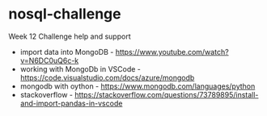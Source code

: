 # nosql-challenge
Week 12 Challenge
help and support
- import data into MongoDB - https://www.youtube.com/watch?v=N6DC0uQ6c-k
- working with MongoDb in VSCode - https://code.visualstudio.com/docs/azure/mongodb
- mongodb with oython - https://www.mongodb.com/languages/python
- stackoverflow - https://stackoverflow.com/questions/73789895/install-and-import-pandas-in-vscode 

